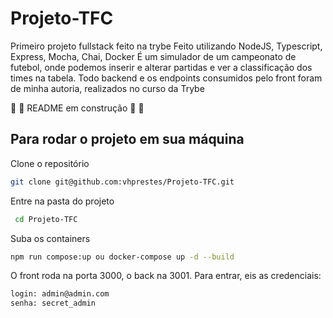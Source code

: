 # Projeto-TFC
Primeiro projeto fullstack feito na trybe
Feito utilizando NodeJS, Typescript, Express, Mocha, Chai, Docker
É um simulador de um campeonato de futebol, onde podemos inserir e alterar partidas e ver a classificação dos times na tabela. Todo backend e os endpoints consumidos pelo front foram de minha autoria, realizados no curso da Trybe

:construction:
:construction:
 README em construção :construction:
:construction:


## Para rodar o projeto em sua máquina ##

Clone o repositório
```bash
git clone git@github.com:vhprestes/Projeto-TFC.git
```

Entre na pasta do projeto
```bash
 cd Projeto-TFC
```

Suba os containers
```bash
npm run compose:up ou docker-compose up -d --build
```

O front roda na porta 3000, o back na 3001. Para entrar, eis as credenciais:
```bash
login: admin@admin.com
senha: secret_admin
```
